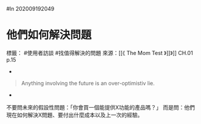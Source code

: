 #ln 202009192049
# 他們如何解決問題
標籤： #使用者訪談 #找值得解決的問題 
來源：[[《 The Mom Test 》]]》]] CH.01 p.15

-

> Anything involving the future is an over-optimistiv lie.

-

不要問未來的假設性問題：「你會買一個能提供X功能的產品嗎？」
而是問：他們現在如何解決X問題、要付出什麼成本以及上一次的經驗。